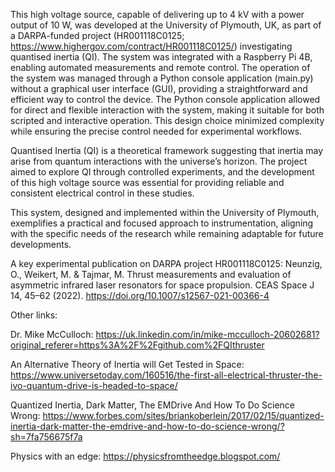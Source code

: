 This high voltage source, capable of delivering up to 4 kV with a power output of 10 W, was developed at the University of Plymouth, UK, as part of a DARPA-funded project (HR001118C0125; https://www.highergov.com/contract/HR001118C0125/) investigating quantised inertia (QI). The system was integrated with a Raspberry Pi 4B, enabling automated measurements and remote control. The operation of the system was managed through a Python console application (main.py) without a graphical user interface (GUI), providing a straightforward and efficient way to control the device. The Python console application allowed for direct and flexible interaction with the system, making it suitable for both scripted and interactive operation. This design choice minimized complexity while ensuring the precise control needed for experimental workflows.

Quantised Inertia (QI) is a theoretical framework suggesting that inertia may arise from quantum interactions with the universe’s horizon. The project aimed to explore QI through controlled experiments, and the development of this high voltage source was essential for providing reliable and consistent electrical control in these studies.

This system, designed and implemented within the University of Plymouth, exemplifies a practical and focused approach to instrumentation, aligning with the specific needs of the research while remaining adaptable for future developments.


A key experimental publication on DARPA project HR001118C0125: Neunzig, O., Weikert, M. & Tajmar, M. Thrust measurements and evaluation of asymmetric infrared laser resonators for space propulsion. CEAS Space J 14, 45–62 (2022). https://doi.org/10.1007/s12567-021-00366-4

Other links:

Dr. Mike McCulloch: https://uk.linkedin.com/in/mike-mcculloch-20602681?original_referer=https%3A%2F%2Fgithub.com%2FQIthruster

An Alternative Theory of Inertia will Get Tested in Space: https://www.universetoday.com/160516/the-first-all-electrical-thruster-the-ivo-quantum-drive-is-headed-to-space/

Quantized Inertia, Dark Matter, The EMDrive And How To Do Science Wrong: https://www.forbes.com/sites/briankoberlein/2017/02/15/quantized-inertia-dark-matter-the-emdrive-and-how-to-do-science-wrong/?sh=7fa756675f7a

Physics with an edge: https://physicsfromtheedge.blogspot.com/
